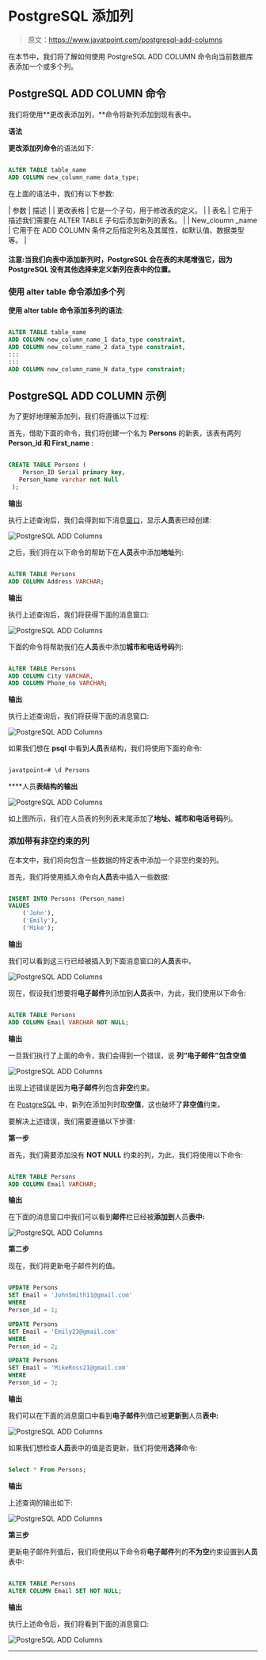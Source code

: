 # PostgreSQL 添加列

> 原文：<https://www.javatpoint.com/postgresql-add-columns>

在本节中，我们将了解如何使用 PostgreSQL ADD COLUMN 命令向当前数据库表添加一个或多个列。

## PostgreSQL ADD COLUMN 命令

我们将使用**更改表添加列，**命令将新列添加到现有表中。

**语法**

**更改添加列命令**的语法如下:

```sql

ALTER TABLE table_name
ADD COLUMN new_column_name data_type;

```

在上面的语法中，我们有以下参数:

| 参数 | 描述 |
| 更改表格 | 它是一个子句，用于修改表的定义。 |
| 表名 | 它用于描述我们需要在 ALTER TABLE 子句后添加新列的表名。 |
| New_cloumn _name | 它用于在 ADD COLUMN 条件之后指定列名及其属性，如默认值、数据类型等。 |

#### 注意:当我们向表中添加新列时，PostgreSQL 会在表的末尾增强它，因为 PostgreSQL 没有其他选择来定义新列在表中的位置。

### 使用 alter table 命令添加多个列

**使用 alter table 命令添加多列的语法**:

```sql

ALTER TABLE table_name
ADD COLUMN new_column_name_1 data_type constraint,
ADD COLUMN new_column_name_2 data_type constraint,
:::
:::
ADD COLUMN new_column_name_N data_type constraint;

```

## PostgreSQL ADD COLUMN 示例

为了更好地理解添加列，我们将遵循以下过程:

首先，借助下面的命令，我们将创建一个名为 **Persons** 的新表，该表有两列 **Person_id 和 First_name** :

```sql

CREATE TABLE Persons (
    Person_ID Serial primary key,
   Person_Name varchar not Null     
 );

```

**输出**

执行上述查询后，我们会得到如下消息[窗口](https://www.javatpoint.com/windows)，显示**人员**表已经创建:

![PostgreSQL ADD Columns](img/c55d5c64ddd0845fe6fdce62fdf89ecd.png)

之后，我们将在以下命令的帮助下在**人员**表中添加**地址**列:

```sql

ALTER TABLE Persons 
ADD COLUMN Address VARCHAR;

```

**输出**

执行上述查询后，我们将获得下面的消息窗口:

![PostgreSQL ADD Columns](img/49d01752a1f81c7b279de78d59c3f1a8.png)

下面的命令将帮助我们在**人员**表中添加**城市和电话号码**列:

```sql

ALTER TABLE Persons 
ADD COLUMN City VARCHAR,
ADD COLUMN Phone_no VARCHAR;

```

**输出**

执行上述查询后，我们将获得下面的消息窗口:

![PostgreSQL ADD Columns](img/caa7e913f957e0ec485e3d3106b08e41.png)

如果我们想在 **psql** 中看到**人员**表结构，我们将使用下面的命令:

```sql

javatpoint=# \d Persons                                  

```

****人员**表结构的输出**

![PostgreSQL ADD Columns](img/f06c823f5381a7ff4efa3033b13f7123.png)

如上图所示，我们在人员表的列列表末尾添加了**地址、城市和电话号码**列。

### 添加带有非空约束的列

在本文中，我们将向包含一些数据的特定表中添加一个非空约束的列。

首先，我们将使用插入命令向**人员**表中插入一些数据:

```sql

INSERT INTO Persons (Person_name)
VALUES
	('John'),
	('Emily'),
	('Mike');

```

**输出**

我们可以看到这三行已经被插入到下面消息窗口的**人员**表中。

![PostgreSQL ADD Columns](img/68e4089c117470e986d26bdbc3e02dbd.png)

现在，假设我们想要将**电子邮件**列添加到**人员**表中，为此，我们使用以下命令:

```sql

ALTER TABLE Persons 
ADD COLUMN Email VARCHAR NOT NULL;

```

**输出**

一旦我们执行了上面的命令，我们会得到一个错误，说
**列“电子邮件”包含空值**

![PostgreSQL ADD Columns](img/6cb7edd4e9ba1891c3e92abe2e839c73.png)

出现上述错误是因为**电子邮件**列包含**非空**约束。

在 [PostgreSQL](https://www.javatpoint.com/postgresql-tutorial) 中，新列在添加列时取**空值**，这也破坏了**非空值**约束。

要解决上述错误，我们需要遵循以下步骤:

**第一步**

首先，我们需要添加没有 **NOT NULL** 约束的列，为此，我们将使用以下命令:

```sql

ALTER TABLE Persons 
ADD COLUMN Email VARCHAR;

```

**输出**

在下面的消息窗口中我们可以看到**邮件**栏已经被**添加到**人员**表中:**

![PostgreSQL ADD Columns](img/fbedc507d2f10d8c90187e005f63ecde.png)

**第二步**

现在，我们将更新电子邮件列的值。

```sql

UPDATE Persons
SET Email = 'JohnSmith11@gmail.com'
WHERE
Person_id = 1;

UPDATE Persons
SET Email = 'Emily23@gmail.com'
WHERE
Person_id = 2;

UPDATE Persons
SET Email = 'MikeRoss21@gmail.com'
WHERE
Person_id = 3;

```

**输出**

我们可以在下面的消息窗口中看到**电子邮件**列值已被**更新到**人员**表中:**

![PostgreSQL ADD Columns](img/654c4d2ad7730bc4a6dbc58ffe4f70aa.png)

如果我们想检查**人员**表中的值是否更新，我们将使用**选择**命令:

```sql

Select * From Persons;

```

**输出**

上述查询的输出如下:

![PostgreSQL ADD Columns](img/4f5f8197a0aa4189d2c210b7888529de.png)

**第三步**

更新电子邮件列值后，我们将使用以下命令将**电子邮件**列的**不为空**约束设置到**人员**表中:

```sql

ALTER TABLE Persons
ALTER COLUMN Email SET NOT NULL;

```

**输出**

执行上述命令后，我们将看到下面的消息窗口:

![PostgreSQL ADD Columns](img/a7de710a630b9a999cc62b334d130832.png)

* * *